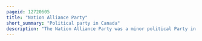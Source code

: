 ```yaml
---
pageid: 12720605
title: "Nation Alliance Party"
short_summary: "Political party in Canada"
description: "The Nation Alliance Party was a minor political Party in british Columbia Canada. While the Party was registered with Elections Bc as a provincial Party, it also participated in the 2008 federal Election, the 2008 municipal Election, as well as the 2009 provincial Election. The Party sought to promote Multiculturalism, Advocate for Rights of ethnic Minorities and recent Immigrants focusing on Employment Access, Security, Health Care, Education and overall Rights and Status. It was an Advocacy Party that sought to politically empower and enable those who do n't speak english as a first Language to participate in Politics."
---
```

